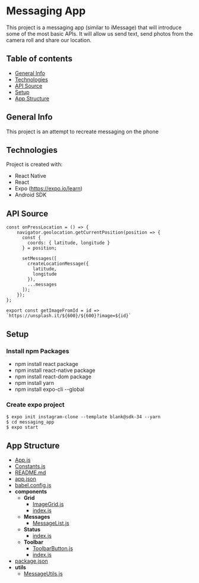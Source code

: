 # Messaging App

This project is a messaging app (similar to iMessage) that will introduce some of the most basic APIs. It will allow us send text, send photos from the camera roll and share our location.

## Table of contents

- [General Info](#general-info)
- [Technologies](#technolgies)
- [API Source](#ap_source)
- [Setup](#setup)
- [App Structure](#directory)

## General Info

This project is an attempt to recreate messaging on the phone

## Technologies

Project is created with:

- React Native
- React
- Expo (https://expo.io/learn)
- Android SDK

## API Source

```
const onPressLocation = () => {
    navigator.geolocation.getCurrentPosition(position => {
      const {
        coords: { latitude, longitude }
      } = position;

      setMessages([
        createLocationMessage({
          latitude,
          longitude
        }),
        ...messages
      ]);
    });
};

export const getImageFromId = id => `https://unsplash.it/${600}/${600}?image=${id}`
```

## Setup

### Install npm Packages

- npm install react package
- npm install react-native package
- npm install react-dom package
- npm install yarn
- npm install expo-cli --global

### Create expo project

```
$ expo init instagram-clone --template blank@sdk-34 --yarn
$ cd messaging_app
$ expo start
```

## App Structure

- [App.js](App.js)
- [Constants.js](Constants.js)
- [README.md](README.md)
- [app.json](app.json)
- [babel.config.js](babel.config.js)
- **components**
  - **Grid**
    - [ImageGrid.js](components/Grid/ImageGrid.js)
    - [index.js](components/Grid/index.js)
  - **Messages**
    - [MessageList.js](components/Messages/MessageList.js)
  - **Status**
    - [index.js](components/Status/index.js)
  - **Toolbar**
    - [ToolbarButton.js](components/Toolbar/ToolbarButton.js)
    - [index.js](components/Toolbar/index.js)
- [package.json](package.json)
- **utils**
  - [MessageUtils.js](utils/MessageUtils.js)

```

```
